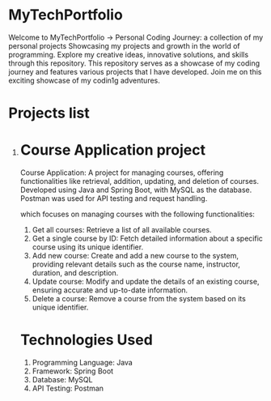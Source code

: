 # MyTechPortfolio
Welcome to MyTechPortfolio -> Personal Coding Journey: a collection of my personal projects Showcasing my projects and growth in the world of programming. Explore my creative ideas, innovative solutions, and skills through this repository. This repository serves as a showcase of my coding journey and features various projects that I have developed. Join me on this exciting showcase of my codin1g adventures.

# Projects list
1. # Course Application project
    Course Application: A project for managing courses, offering functionalities like retrieval, addition, updating, and deletion of courses. Developed using Java     and Spring Boot, with MySQL as the database. Postman was used for API testing and request handling.
   
    which focuses on managing courses with the following functionalities:
      1. Get all courses: Retrieve a list of all available courses.
      2. Get a single course by ID: Fetch detailed information about a specific course using its unique identifier.
      3. Add new course: Create and add a new course to the system, providing relevant details such as the course name, instructor, duration, and description.
      4. Update course: Modify and update the details of an existing course, ensuring accurate and up-to-date information.
      5. Delete a course: Remove a course from the system based on its unique identifier.

      # Technologies Used
      1. Programming Language: Java
      2. Framework: Spring Boot
      3. Database: MySQL
      4. API Testing: Postman
